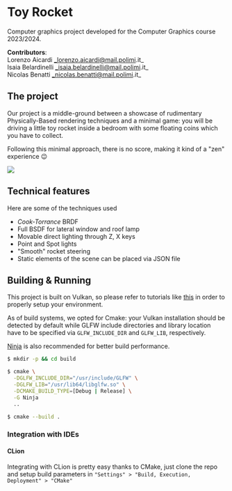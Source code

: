 # Toy Rocket

Computer graphics project developed for the Computer Graphics course 2023/2024.

**Contributors**: \
Lorenzo Aicardi _lorenzo.aicardi@mail.polimi.it_ \
Isaia Belardinelli _isaia.belardinelli@mail.polimi.it_ \
Nicolas Benatti _nicolas.benatti@mail.polimi.it_

## The project

Our project is a middle-ground between a showcase of rudimentary Physically-Based
rendering techniques and a minimal game: you will be driving a little toy rocket inside
a bedroom with some floating coins which you have to collect.

Following this minimal approach, there is no score, making it kind of a "zen" experience 😉

<img src="res/showreel.gif">

## Technical features

Here are some of the techniques used

* *Cook-Torrance* BRDF
* Full BSDF for lateral window and roof lamp
* Movable direct lighting through Z, X keys
* Point and Spot lights
* "Smooth" rocket steering
* Static elements of the scene can be placed via JSON file

## Building & Running

This project is built on Vulkan, so please refer to tutorials
like [this](https://vulkan-tutorial.com/Development_environment)
in order to properly setup your environment.

As of build systems, we opted for Cmake: your Vulkan installation should be detected by default
while GLFW include directories and library location have to be specified via `GLFW_INCLUDE_DIR`
and `GLFW_LIB`, respectively.

[Ninja](https://ninja-build.org/) is also recommended for better build performance.

```bash
$ mkdir -p && cd build

$ cmake \
  -DGLFW_INCLUDE_DIR="/usr/include/GLFW" \
  -DGLFW_LIB="/usr/lib64/libglfw.so" \
  -DCMAKE_BUILD_TYPE=[Debug | Release] \
  -G Ninja
  ..

$ cmake --build .
```

### Integration with IDEs

#### CLion

Integrating with CLion is pretty easy thanks to CMake, just clone the repo and setup build parameters
in `"Settings" > "Build, Execution, Deployment" > "CMake"`
